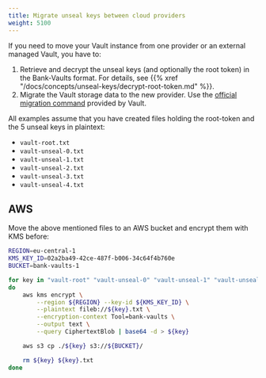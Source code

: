 ```yaml
---
title: Migrate unseal keys between cloud providers
weight: 5100
---
```


If you need to move your Vault instance from one provider or an external managed Vault, you have to:

1. Retrieve and decrypt the unseal keys (and optionally the root token) in the Bank-Vaults format. For details, see {{% xref "/docs/concepts/unseal-keys/decrypt-root-token.md" %}}.
1. Migrate the Vault storage data to the new provider. Use the [official migration command](https://developer.hashicorp.com/vault/docs/commands/operator/migrate) provided by Vault.

All examples assume that you have created files holding the root-token and the 5 unseal keys in plaintext:

- `vault-root.txt`
- `vault-unseal-0.txt`
- `vault-unseal-1.txt`
- `vault-unseal-2.txt`
- `vault-unseal-3.txt`
- `vault-unseal-4.txt`

## AWS

Move the above mentioned files to an AWS bucket and encrypt them with KMS before:

```bash
REGION=eu-central-1
KMS_KEY_ID=02a2ba49-42ce-487f-b006-34c64f4b760e
BUCKET=bank-vaults-1

for key in "vault-root" "vault-unseal-0" "vault-unseal-1" "vault-unseal-2" "vault-unseal-3" "vault-unseal-4"
do
    aws kms encrypt \
        --region ${REGION} --key-id ${KMS_KEY_ID} \
        --plaintext fileb://${key}.txt \
        --encryption-context Tool=bank-vaults \
        --output text \
        --query CiphertextBlob | base64 -d > ${key}

    aws s3 cp ./${key} s3://${BUCKET}/

    rm ${key} ${key}.txt
done
```
